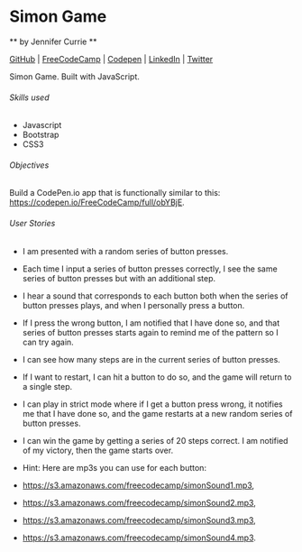 # Simon Game


** by Jennifer Currie **

[GitHub](https://github.com/Renestl) | [FreeCodeCamp](https://www.freecodecamp.com/renestl) | [Codepen](http://codepen.io/renestl/pen/ORdNKZ) | [LinkedIn]() | [Twitter](@robinskrizan)

Simon Game. Built with JavaScript.

###### Skills used
* Javascript
* Bootstrap
* CSS3

###### Objectives
Build a CodePen.io app that is functionally similar to this: https://codepen.io/FreeCodeCamp/full/obYBjE.

###### User Stories
* I am presented with a random series of button presses.
* Each time I input a series of button presses correctly, I see the same series of button presses but with an additional step.
* I hear a sound that corresponds to each button both when the series of button presses plays, and when I personally press a button.
* If I press the wrong button, I am notified that I have done so, and that series of button presses starts again to remind me of the pattern so I can try again.
* I can see how many steps are in the current series of button presses.
* If I want to restart, I can hit a button to do so, and the game will return to a single step.
* I can play in strict mode where if I get a button press wrong, it notifies me that I have done so, and the game restarts at a new random series of button presses.
* I can win the game by getting a series of 20 steps correct. I am notified of my victory, then the game starts over.

* Hint: Here are mp3s you can use for each button: 
* https://s3.amazonaws.com/freecodecamp/simonSound1.mp3, 
* https://s3.amazonaws.com/freecodecamp/simonSound2.mp3, 
* https://s3.amazonaws.com/freecodecamp/simonSound3.mp3, 
* https://s3.amazonaws.com/freecodecamp/simonSound4.mp3.